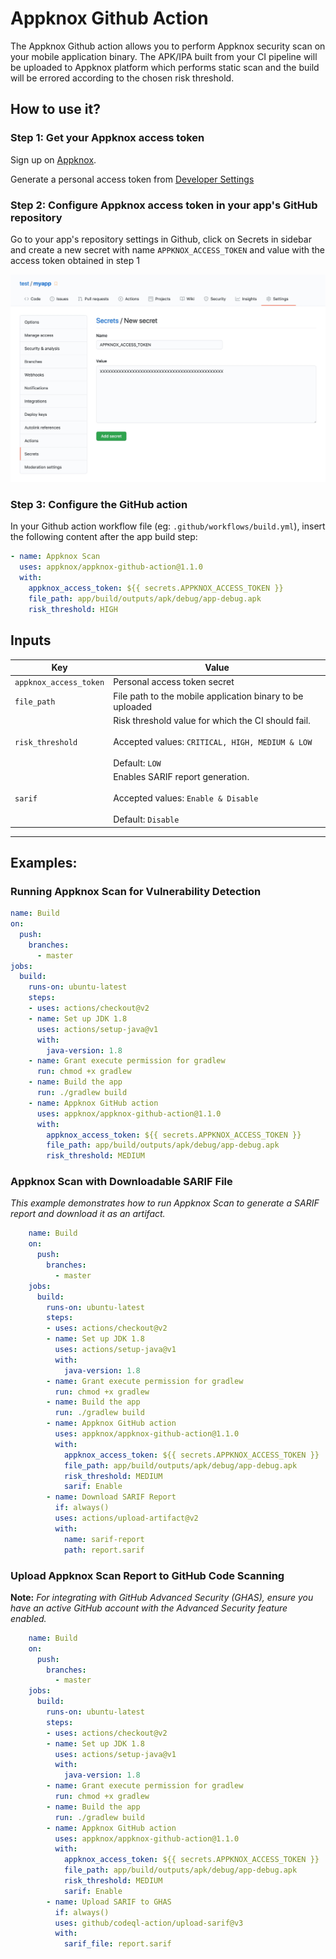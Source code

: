 # Appknox Github Action

The Appknox Github action allows you to perform Appknox security scan on your mobile application binary. The APK/IPA built from your CI pipeline will be uploaded to Appknox platform which performs static scan and the build will be errored according to the chosen risk threshold.

## How to use it?

### Step 1: Get your Appknox access token

Sign up on [Appknox](https://appknox.com).

Generate a personal access token from <a href="https://secure.appknox.com/settings/developersettings" target="_blank">Developer Settings</a>

### Step 2: Configure Appknox access token in your app's GitHub repository

Go to your app's repository settings in Github, click on Secrets in sidebar and create a new secret with name `APPKNOX_ACCESS_TOKEN` and value with the access token obtained in step 1

![Add Github secret](images/github_settings_secrets_new.jpg)

### Step 3: Configure the GitHub action

In your Github action workflow file (eg: `.github/workflows/build.yml`), insert the following content after the app build step:
```yml
- name: Appknox Scan
  uses: appknox/appknox-github-action@1.1.0
  with:
    appknox_access_token: ${{ secrets.APPKNOX_ACCESS_TOKEN }}
    file_path: app/build/outputs/apk/debug/app-debug.apk
    risk_threshold: HIGH
```

## Inputs

| Key                     | Value                        |
|-------------------------|------------------------------|
| `appknox_access_token`  | Personal access token secret |
| `file_path`             | File path to the mobile application binary to be uploaded |
| `risk_threshold`        | Risk threshold value for which the CI should fail. <br><br>Accepted values: `CRITICAL, HIGH, MEDIUM & LOW` <br><br>Default: `LOW` |
| `sarif`                 | Enables SARIF report generation. <br><br>Accepted values: `Enable & Disable` <br><br>Default: `Disable` |

---

## Examples:

### Running Appknox Scan for Vulnerability Detection
```yml
name: Build
on:
  push:
    branches:
      - master
jobs:
  build:
    runs-on: ubuntu-latest
    steps:
    - uses: actions/checkout@v2
    - name: Set up JDK 1.8
      uses: actions/setup-java@v1
      with:
        java-version: 1.8
    - name: Grant execute permission for gradlew
      run: chmod +x gradlew
    - name: Build the app
      run: ./gradlew build
    - name: Appknox GitHub action
      uses: appknox/appknox-github-action@1.1.0
      with:
        appknox_access_token: ${{ secrets.APPKNOX_ACCESS_TOKEN }}
        file_path: app/build/outputs/apk/debug/app-debug.apk
        risk_threshold: MEDIUM
```
### Appknox Scan with Downloadable SARIF File
_This example demonstrates how to run Appknox Scan to generate a SARIF report and download it as an artifact._
```yml
    name: Build
    on:
      push:
        branches:
          - master
    jobs:
      build:
        runs-on: ubuntu-latest
        steps:
        - uses: actions/checkout@v2
        - name: Set up JDK 1.8
          uses: actions/setup-java@v1
          with:
            java-version: 1.8
        - name: Grant execute permission for gradlew
          run: chmod +x gradlew
        - name: Build the app
          run: ./gradlew build
        - name: Appknox GitHub action
          uses: appknox/appknox-github-action@1.1.0
          with:
            appknox_access_token: ${{ secrets.APPKNOX_ACCESS_TOKEN }}
            file_path: app/build/outputs/apk/debug/app-debug.apk
            risk_threshold: MEDIUM
            sarif: Enable
        - name: Download SARIF Report
          if: always()
          uses: actions/upload-artifact@v2
          with:
            name: sarif-report
            path: report.sarif
```
### Upload Appknox Scan Report to GitHub Code Scanning
**Note:** _For integrating with GitHub Advanced Security (GHAS), ensure you have an active GitHub account with the Advanced Security feature enabled._

```yml
    name: Build
    on:
      push:
        branches:
          - master
    jobs:
      build:
        runs-on: ubuntu-latest
        steps:
        - uses: actions/checkout@v2
        - name: Set up JDK 1.8
          uses: actions/setup-java@v1
          with:
            java-version: 1.8
        - name: Grant execute permission for gradlew
          run: chmod +x gradlew
        - name: Build the app
          run: ./gradlew build
        - name: Appknox GitHub action
          uses: appknox/appknox-github-action@1.1.0
          with:
            appknox_access_token: ${{ secrets.APPKNOX_ACCESS_TOKEN }}
            file_path: app/build/outputs/apk/debug/app-debug.apk
            risk_threshold: MEDIUM
            sarif: Enable
        - name: Upload SARIF to GHAS
          if: always()
          uses: github/codeql-action/upload-sarif@v3
          with:
            sarif_file: report.sarif
```
